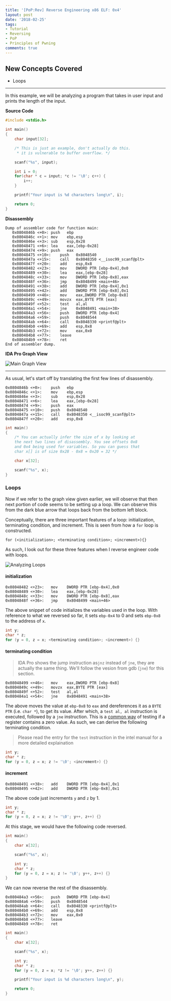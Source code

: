 ```yaml
---
title: '[PoP:Rev] Reverse Engineering x86 ELF: 0x4'
layout: post
date: '2018-02-25'
tags:
- Tutorial
- Reversing
- PoP
- Principles of Pwning
comments: true
---
```


## New Concepts Covered
* Loops

--------

In this example, we will be analyzing a program that takes in user input and prints the length of the input.

**Source Code**

```c
#include <stdio.h>

int main()
{
	char input[32];

	/* This is just an example, don't actually do this.
	 * it is vulnerable to buffer overflow. */

	scanf("%s", input);

	int i = 0;
	for(char * c = input; *c != '\0'; c++) {
		i++;
	}

	printf("Your input is %d characters long\n", i);

	return 0;
}
```

**Disassembly**

```
Dump of assembler code for function main:
   0x0804846b <+0>:	push   ebp
   0x0804846c <+1>:	mov    ebp,esp
   0x0804846e <+3>:	sub    esp,0x28
   0x08048471 <+6>:	lea    eax,[ebp-0x28]
   0x08048474 <+9>:	push   eax
   0x08048475 <+10>:	push   0x8048540
   0x0804847a <+15>:	call   0x8048350 <__isoc99_scanf@plt>
   0x0804847f <+20>:	add    esp,0x8
   0x08048482 <+23>:	mov    DWORD PTR [ebp-0x4],0x0
   0x08048489 <+30>:	lea    eax,[ebp-0x28]
   0x0804848c <+33>:	mov    DWORD PTR [ebp-0x8],eax
   0x0804848f <+36>:	jmp    0x8048499 <main+46>
   0x08048491 <+38>:	add    DWORD PTR [ebp-0x4],0x1
   0x08048495 <+42>:	add    DWORD PTR [ebp-0x8],0x1
   0x08048499 <+46>:	mov    eax,DWORD PTR [ebp-0x8]
   0x0804849c <+49>:	movzx  eax,BYTE PTR [eax]
   0x0804849f <+52>:	test   al,al
   0x080484a1 <+54>:	jne    0x8048491 <main+38>
   0x080484a3 <+56>:	push   DWORD PTR [ebp-0x4]
   0x080484a6 <+59>:	push   0x8048544
   0x080484ab <+64>:	call   0x8048330 <printf@plt>
   0x080484b0 <+69>:	add    esp,0x8
   0x080484b3 <+72>:	mov    eax,0x0
   0x080484b8 <+77>:	leave
   0x080484b9 <+78>:	ret
End of assembler dump.
```

**IDA Pro Graph View**

![Main Graph View](/files/reversing-04-graph.png)

-----------

As usual, let's start off by translating the first few lines of disassembly.

```
0x0804846b <+0>:	push   ebp
0x0804846c <+1>:	mov    ebp,esp
0x0804846e <+3>:	sub    esp,0x28
0x08048471 <+6>:	lea    eax,[ebp-0x28]
0x08048474 <+9>:	push   eax
0x08048475 <+10>:	push   0x8048540
0x0804847a <+15>:	call   0x8048350 <__isoc99_scanf@plt>
0x0804847f <+20>:	add    esp,0x8
```

```c
int main()
{
	/* You can actually infer the size of x by looking at
	the next two lines of disassembly. You see offsets 0x8
	and 0x4 being used for variables. So you can guess that
	char x[] is of size 0x28 - 0x8 = 0x20 = 32 */

	char x[32];

	scanf("%s", x);
}

```

### Loops

Now if we refer to the graph view given earlier, we will observe that then next portion of code seems to be setting up a loop. We can observe this from the dark blue arrow that loops back from the bottom left block.

Conceptually, there are three important features of a loop: initialization, terminating condition, and increment. This is seen from how a `for` loop is constructed.

```
for (<initialization>; <terminating condition>; <increment>){}
```

As such, I look out for these three features when I reverse engineer code with loops.

![Analyzing Loops](/files/reversing-04-loop.png)

#### initialization
```
0x08048482 <+23>:	mov    DWORD PTR [ebp-0x4],0x0
0x08048489 <+30>:	lea    eax,[ebp-0x28]
0x0804848c <+33>:	mov    DWORD PTR [ebp-0x8],eax
0x0804848f <+36>:	jmp    0x8048499 <main+46>
```

The above snippet of code initializes the variables used in the loop. With reference to what we reversed so far, it sets `ebp-0x4` to 0 and sets `ebp-0x8` to the address of `x`.

```c
int y;
char * z;
for (y = 0, z = x; <terminating condition>; <increment>) {}
```

#### terminating condition
> IDA Pro shows the jump instruction as`jnz` instead of `jne`,
> they are actually the same thing.
> We'll follow the vesion from gdb (`jne`) for this section.

```
0x08048499 <+46>:	mov    eax,DWORD PTR [ebp-0x8]
0x0804849c <+49>:	movzx  eax,BYTE PTR [eax]
0x0804849f <+52>:	test   al,al
0x080484a1 <+54>:	jne    0x8048491 <main+38>
```

The above moves the value at `ebp-0x8` to `eax` and dereferences it as a `BYTE PTR` (i.e. `char *`), to get its value. After which, a `test al, al` instruction is executed, followed by a `jne` instruction. This is a [common way](https://forum.tuts4you.com/topic/23984-test-alal-isn-t-that-weird/) of testing if a register contains a zero value. As such, we can derive the following terminating condition.

>Please read the entry for the `test` instruction in the intel manual for
>a more detailed explaination

```c
int y;
char * z;
for (y = 0, z = x; z != '\0'; <increment>) {}
```

#### increment

```
0x08048491 <+38>:	add    DWORD PTR [ebp-0x4],0x1
0x08048495 <+42>:	add    DWORD PTR [ebp-0x8],0x1
```

The above code just increments `y` and `z` by 1.

```c
int y;
char * z;
for (y = 0, z = x; z != '\0'; y++, z++) {}
```

At this stage, we would have the following code reversed.

```c
int main()
{
	char x[32];

	scanf("%s", x);

	int y;
	char * z;
	for (y = 0, z = x; z != '\0'; y++, z++) {}
}

```

We can now reverse the rest of the disassembly.

```
0x080484a3 <+56>:	push   DWORD PTR [ebp-0x4]
0x080484a6 <+59>:	push   0x8048544
0x080484ab <+64>:	call   0x8048330 <printf@plt>
0x080484b0 <+69>:	add    esp,0x8
0x080484b3 <+72>:	mov    eax,0x0
0x080484b8 <+77>:	leave
0x080484b9 <+78>:	ret
```

```c
int main()
{
	char x[32];

	scanf("%s", x);

	int y;
	char * z;
	for (y = 0, z = x; *z != '\0'; y++, z++) {}

	printf("Your input is %d characters long\n", y);

	return 0;
}

```

